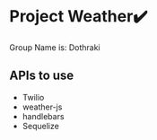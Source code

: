 # Project Weather✔️

Group Name is:  Dothraki

## APIs to use
* Twilio
* weather-js
* handlebars
* Sequelize

